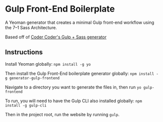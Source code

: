 # Gulp Front-End Boilerplate

A Yeoman generator that creates a minimal Gulp front-end workflow using the 7–1 Sass Architecture.

Based off of [Coder Coder's Gulp + Sass generator](https://github.com/thecodercoder/generator-gulp-sass-boilerplate)

## Instructions

Install Yeoman globally: `npm install -g yo`

Then install the Gulp Front-End boilerplate generator globally: `npm install -g generator-gulp-frontend`

Navigate to a directory you want to generate the files in, then run `yo gulp-frontend`

To run, you will need to have the Gulp CLI also installed globally:
`npm install -g gulp-cli`

Then in the project root, run the website by running `gulp`.
